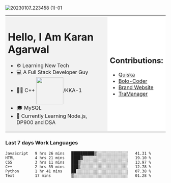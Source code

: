 ![20230107_223458 (1)-01](https://user-images.githubusercontent.com/85556603/212357966-4002f7aa-471b-4b3c-923d-f2b0d543cad5.jpeg)




<table>
  <tr>
    <td style="width: 70%; background-color: #f2f2f2;">
      <h1>Hello, I Am Karan Agarwal</h1>
      <ul>
        <li>⚙ Learning New Tech</li>
        <li>💻 A Full Stack Developer Guy</li>
        <li>👨‍💻 C++ <img align="center" width="85" src="https://img.shields.io/badge/-LeetCode-FFA116?style=for-the-badge&logo=LeetCode&logoColor=black"/>/KKA-1</li> 
        <li>🎓 MySQL</li>
        <li>🙌 Currently Learning Node.js, DP900 and DSA</li>  
      </ul>
    </td>
    <td style="width: 30%; background-color: #ffffff;">
      <h2>Contributions:</h2>
      <ul>
        <li><a href="https://github.com/KKA-0/Quiska">Quiska</a></li>
        <li><a href="https://github.com/jadonharsh109/Bolo-coder">Bolo-Coder</a></li>
         <li><a href="https://agarwal-handloom-website.vercel.app">Brand Website</a></li>
         <li><a href="https://replit.com/@karanyobro/TraManager">TraManager</a></li>
      </ul>
    </td>
  </tr>
</table>



<h3>Last 7 days Work Languages </h3> 
     
<!--START_SECTION:waka-->

```text
JavaScript   9 hrs 26 mins   ██████████▒░░░░░░░░░░░░░░   41.31 %
HTML         4 hrs 21 mins   ████▓░░░░░░░░░░░░░░░░░░░░   19.10 %
CSS          3 hrs 11 mins   ███▒░░░░░░░░░░░░░░░░░░░░░   13.97 %
C++          2 hrs 55 mins   ███▒░░░░░░░░░░░░░░░░░░░░░   12.78 %
Python       1 hr 41 mins    ██░░░░░░░░░░░░░░░░░░░░░░░   07.38 %
Text         17 mins         ▒░░░░░░░░░░░░░░░░░░░░░░░░   01.28 %
```

<!--END_SECTION:waka-->

